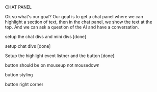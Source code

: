CHAT PANEL

Ok so what's our goal? Our goal is to get a chat panel where we can highlight a section of text, then in the chat panel, we show the text at the top. And we can ask a question of the AI and have a conversation.

setup the chat divs and mini divs [done]

setup chat divs [done]

Setup the highlight event listner and the button [done]

button should be on mouseup not mousedown

button styling

button right corner
